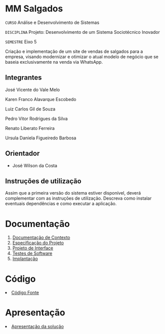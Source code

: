 # MM Salgados

`CURSO` Análise e Desenvolvimento de Sistemas

`DISCIPLINA` Projeto: Desenvolvimento de um Sistema Sociotécnico Inovador

`SEMESTRE` Eixo 5

Criação e implementação de um site de vendas de salgados para a empresa, visando modernizar e otimizar o atual modelo de negócio que se baseia exclusivamente na venda via WhatsApp.

## Integrantes

José Vicente do Vale Melo 

Karen Franco Alavarque Escobedo 

Luiz Carlos Gil de Souza 

Pedro Vitor Rodrigues da Silva 

Renato Liberato Ferreira 

Ursula Daniela Figueiredo Barbosa

## Orientador

* José Wilson da Costa

## Instruções de utilização

Assim que a primeira versão do sistema estiver disponível, deverá complementar com as instruções de utilização. Descreva como instalar eventuais dependências e como executar a aplicação.

# Documentação

<ol>
<li><a href="docs/01-Documentação de Contexto.md"> Documentação de Contexto</a></li>
<li><a href="docs/02-Especificação do Projeto.md"> Especificação do Projeto</a></li>
<li><a href="docs/03-Projeto de Interface.md"> Projeto de Interface</a></li>
<li><a href="docs/04-Testes de Software.md"> Testes de Software</a></li>
<li><a href="docs/05-Implantação.md"> Implantação</a></li>
</ol>

# Código

<li><a href="src/README.md"> Código Fonte</a></li>

# Apresentação

<li><a href="presentation/README.md"> Apresentação da solução</a></li>
